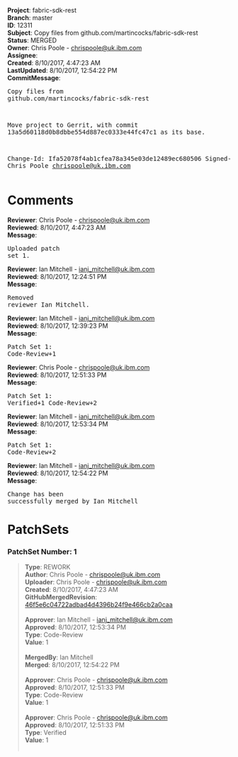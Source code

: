 <strong>Project</strong>: fabric-sdk-rest<br><strong>Branch</strong>: master<br><strong>ID</strong>: 12311<br><strong>Subject</strong>: Copy files from github.com/martincocks/fabric-sdk-rest<br><strong>Status</strong>: MERGED<br><strong>Owner</strong>: Chris Poole - chrispoole@uk.ibm.com<br><strong>Assignee</strong>:<br><strong>Created</strong>: 8/10/2017, 4:47:23 AM<br><strong>LastUpdated</strong>: 8/10/2017, 12:54:22 PM<br><strong>CommitMessage</strong>:<br><pre>Copy files from github.com/martincocks/fabric-sdk-rest

Move project to Gerrit, with commit
13a5d60118d0b8dbbe554d887ec0333e44fc47c1 as its base.

Change-Id: Ifa52078f4ab1cfea78a345e03de12489ec680506
Signed-off-by: Chris Poole <chrispoole@uk.ibm.com>
</pre><h1>Comments</h1><strong>Reviewer</strong>: Chris Poole - chrispoole@uk.ibm.com<br><strong>Reviewed</strong>: 8/10/2017, 4:47:23 AM<br><strong>Message</strong>: <pre>Uploaded patch set 1.</pre><strong>Reviewer</strong>: Ian Mitchell - ianj_mitchell@uk.ibm.com<br><strong>Reviewed</strong>: 8/10/2017, 12:24:51 PM<br><strong>Message</strong>: <pre>Removed reviewer Ian Mitchell.</pre><strong>Reviewer</strong>: Ian Mitchell - ianj_mitchell@uk.ibm.com<br><strong>Reviewed</strong>: 8/10/2017, 12:39:23 PM<br><strong>Message</strong>: <pre>Patch Set 1: Code-Review+1</pre><strong>Reviewer</strong>: Chris Poole - chrispoole@uk.ibm.com<br><strong>Reviewed</strong>: 8/10/2017, 12:51:33 PM<br><strong>Message</strong>: <pre>Patch Set 1: Verified+1 Code-Review+2</pre><strong>Reviewer</strong>: Ian Mitchell - ianj_mitchell@uk.ibm.com<br><strong>Reviewed</strong>: 8/10/2017, 12:53:34 PM<br><strong>Message</strong>: <pre>Patch Set 1: Code-Review+2</pre><strong>Reviewer</strong>: Ian Mitchell - ianj_mitchell@uk.ibm.com<br><strong>Reviewed</strong>: 8/10/2017, 12:54:22 PM<br><strong>Message</strong>: <pre>Change has been successfully merged by Ian Mitchell</pre><h1>PatchSets</h1><h3>PatchSet Number: 1</h3><blockquote><strong>Type</strong>: REWORK<br><strong>Author</strong>: Chris Poole - chrispoole@uk.ibm.com<br><strong>Uploader</strong>: Chris Poole - chrispoole@uk.ibm.com<br><strong>Created</strong>: 8/10/2017, 4:47:23 AM<br><strong>GitHubMergedRevision</strong>: [46f5e6c04722adbad4d4396b24f9e466cb2a0caa](https://github.com/hyperledger/fabric-sdk-rest/commit/46f5e6c04722adbad4d4396b24f9e466cb2a0caa)<br><br><strong>Approver</strong>: Ian Mitchell - ianj_mitchell@uk.ibm.com<br><strong>Approved</strong>: 8/10/2017, 12:53:34 PM<br><strong>Type</strong>: Code-Review<br><strong>Value</strong>: 1<br><br><strong>MergedBy</strong>: Ian Mitchell<br><strong>Merged</strong>: 8/10/2017, 12:54:22 PM<br><br><strong>Approver</strong>: Chris Poole - chrispoole@uk.ibm.com<br><strong>Approved</strong>: 8/10/2017, 12:51:33 PM<br><strong>Type</strong>: Code-Review<br><strong>Value</strong>: 1<br><br><strong>Approver</strong>: Chris Poole - chrispoole@uk.ibm.com<br><strong>Approved</strong>: 8/10/2017, 12:51:33 PM<br><strong>Type</strong>: Verified<br><strong>Value</strong>: 1<br><br></blockquote>